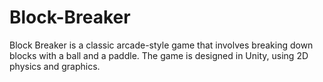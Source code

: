 # Block-Breaker
Block Breaker is a classic arcade-style game that involves breaking down blocks with a ball and a paddle. The game is designed in Unity, using 2D physics and graphics.
